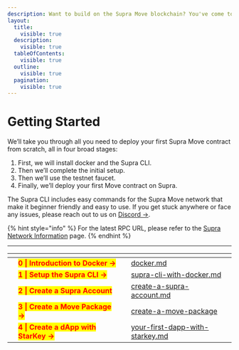 ```yaml
---
description: Want to build on the Supra Move blockchain? You've come to the right place!
layout:
  title:
    visible: true
  description:
    visible: true
  tableOfContents:
    visible: true
  outline:
    visible: true
  pagination:
    visible: true
---
```


# Getting Started

We’ll take you through all you need to deploy your first Supra Move contract from scratch, all in four broad stages:

1. First, we will install docker and the Supra CLI.
2. Then we’ll complete the initial setup.
3. Then we’ll use the testnet faucet.
4. Finally, we’ll deploy your first Move contract on Supra.&#x20;

The Supra CLI includes easy commands for the Supra Move network that make it beginner friendly and easy to use. If you get stuck anywhere or face any issues, please reach out to us on [Discord →](https://www.discord.gg/supralabs).

{% hint style="info" %}
For the latest RPC URL, please refer to the [Supra Network Information](../network-information.md) page.
{% endhint %}

***

<table data-card-size="large" data-view="cards"><thead><tr><th></th><th></th><th></th><th data-hidden data-card-target data-type="content-ref"></th></tr></thead><tbody><tr><td></td><td><mark style="color:red;"><strong>0 | Introduction to Docker →</strong></mark></td><td></td><td><a href="docker.md">docker.md</a></td></tr><tr><td></td><td><mark style="color:red;"><strong>1 | Setup the Supra CLI →</strong></mark></td><td></td><td><a href="supra-cli-with-docker.md">supra-cli-with-docker.md</a></td></tr><tr><td></td><td><mark style="color:red;"><strong>2 | Create a Supra Account</strong></mark></td><td></td><td><a href="create-a-supra-account.md">create-a-supra-account.md</a></td></tr><tr><td></td><td><mark style="color:red;"><strong>3 | Create a Move Package →</strong></mark></td><td></td><td><a href="create-a-move-package/">create-a-move-package</a></td></tr><tr><td></td><td><mark style="color:red;"><strong>4 | Create a dApp with StarKey →</strong></mark></td><td></td><td><a href="your-first-dapp-with-starkey.md">your-first-dapp-with-starkey.md</a></td></tr></tbody></table>
